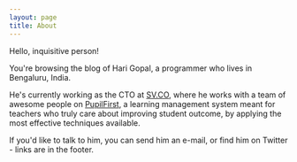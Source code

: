```yaml
---
layout: page
title: About
---
```


Hello, inquisitive person!

You're browsing the blog of Hari Gopal, a programmer who lives in Bengaluru, India.

He's currently working as the CTO at [SV.CO](https://www.sv.co), where he works with a team of awesome people on
[PupilFirst](https://www.pupilfirst.com), a learning management system meant for teachers who truly care about
improving student outcome, by applying the most effective techniques available.

If you'd like to talk to him, you can send him an e-mail, or find him on Twitter - links are in the footer.
